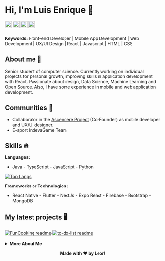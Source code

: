 # Hi, I'm Luis Enrique 👋

<a href="https://www.linkedin.com/in/luis-enrique-ortiz-rivera-96046b214/">
  <img align="left" alt="Luis Ortiz's LinkdeIN" width="22px" src="https://cdn.jsdelivr.net/npm/simple-icons@v3/icons/linkedin.svg" />
</a>
<a href="https://twitter.com/Leor06760157">
  <img align="left" alt="Luis Enrique Ortiz | Twitter" width="22px" src="https://cdn.jsdelivr.net/npm/simple-icons@v3/icons/twitter.svg" />
</a>
<a href="https://www.behance.net/luisortiz43">
  <img align="left" alt="Luis's Behance" width="22px" src="https://cdn.jsdelivr.net/npm/simple-icons@v3/icons/behance.svg" />
</a>
<a href="https://www.instagram.com/uxuileor/">
  <img align="left" alt="Leor UX/UI's Instagram" width="22px" src="https://cdn.jsdelivr.net/npm/simple-icons@v3/icons/instagram.svg" />
</a>
<br>
</br>

**Keywords:** Front-end Developer | Mobile App Development | Web Development | UX/UI Design | React | Javascript | HTML | CSS 

## About me 🤵
Senior student of computer science. Currently working on individual projects for personal growth, improving skills in application development with React. Passionate about design, Data Science, Machine Learning and Open Source. Also, I have some experience in mobile and web application development.

## Communities :dancers:
- Collaborator in the [Ascendere Project](https://innovaciondocente.utpl.edu.ec) (Co-Founder) as mobile developer and UX/UI designer. 
- E-sport IndevaGame Team

## Skills :fire:
**Languages:**
- Java - TypeScript - JavaScript - Python

[![Top Langs](https://github-readme-stats.vercel.app/api/top-langs/?username=leor0104&layout=compact)](https://github.com/anuraghazra/github-readme-stats) 

**Frameworks or Technologies :**  
- React Native - Flutter - NextJs - Expo React - Firebase - Bootstrap - MongoDB

## My latest projects 🖥️

<a href="https://github.com/leor0104/FunCooking">
  <img align="middle" src="https://github-readme-stats.vercel.app/api/pin/?username=leor0104&repo=FunCooking" alt="FunCooking readme" />
</a>
<a href="https://github.com/leor0104/to-do-list">
  <img align="middle" src="https://github-readme-stats.vercel.app/api/pin/?username=leor0104&repo=to-do-list" alt="to-do-list readme" />
</a>

<br>
</br>

<details align="left">
  <summary><b>More About Me</b><br></summary>
  
## To do list
- [ ] Angular
- [x] NextJS
- [x] Personal Brand
- [ ] Tensorflow

## My Stats

<a href="https://github.com/leor0104">
  <img src="https://github-readme-stats.vercel.app/api?username=leor0104&show_icons=true" alt="Leor's GitHub Stats" />
</a>

</details>

<div align="center">

**Made with ❤️ by Leor!**

</div>



<!--
**leor0104/leor0104** is a ✨ _special_ ✨ repository because its `README.md` (this file) appears on your GitHub profile.

Here are some ideas to get you started:

- 🔭 I’m currently working on ...
- 🌱 I’m currently learning ...
- 👯 I’m looking to collaborate on ...
- 🤔 I’m looking for help with ...
- 💬 Ask me about ...
- 📫 How to reach me: ...
- 😄 Pronouns: ...
- ⚡ Fun fact: ...
-->

